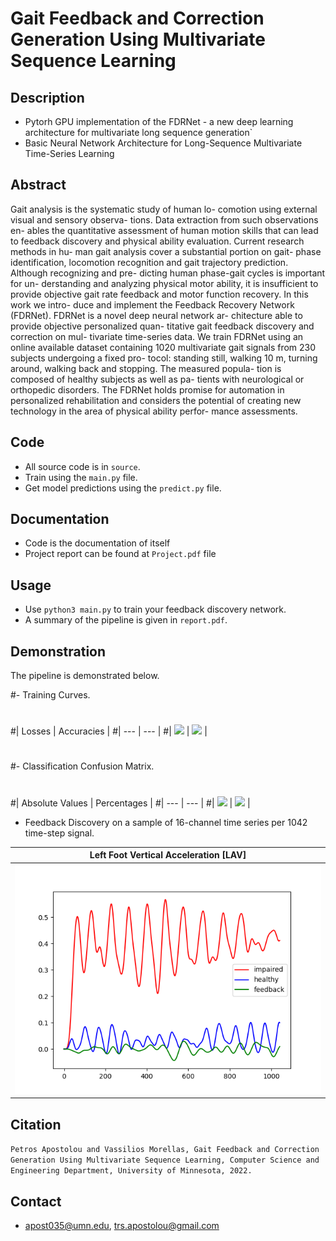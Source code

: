 # Gait Feedback and Correction Generation Using Multivariate Sequence Learning

## Description
- Pytorh GPU implementation of the FDRNet - a new deep learning architecture for multivariate long sequence generation`
- Basic Neural Network Architecture for Long-Sequence Multivariate Time-Series Learning   

## Abstract
Gait analysis is the systematic study of human lo-
comotion using external visual and sensory observa-
tions. Data extraction from such observations en-
ables the quantitative assessment of human motion
skills that can lead to feedback discovery and physical
ability evaluation. Current research methods in hu-
man gait analysis cover a substantial portion on gait-
phase identification, locomotion recognition and gait
trajectory prediction. Although recognizing and pre-
dicting human phase-gait cycles is important for un-
derstanding and analyzing physical motor ability, it
is insufficient to provide objective gait rate feedback
and motor function recovery. In this work we intro-
duce and implement the Feedback Recovery Network
(FDRNet). FDRNet is a novel deep neural network ar-
chitecture able to provide objective personalized quan-
titative gait feedback discovery and correction on mul-
tivariate time-series data. We train FDRNet using an
online available dataset containing 1020 multivariate
gait signals from 230 subjects undergoing a fixed pro-
tocol: standing still, walking 10 m, turning around,
walking back and stopping. The measured popula-
tion is composed of healthy subjects as well as pa-
tients with neurological or orthopedic disorders. The
FDRNet holds promise for automation in personalized
rehabilitation and considers the potential of creating
new technology in the area of physical ability perfor-
mance assessments.

## Code
- All source code is in `source`.
- Train using the `main.py` file.
- Get model predictions using the `predict.py` file.

## Documentation
- Code is the documentation of itself
- Project report can be found at `Project.pdf` file

## Usage
- Use `python3 main.py` to train your feedback discovery network.
- A summary of the pipeline is given in `report.pdf`.

## Demonstration
The pipeline is demonstrated below.

#- Training Curves.
#
#| Losses | Accuracies |
#| --- | --- |
#| ![](./figs/real_loss.PNG) | ![](./figs/real_accuracy.PNG) |
#
#- Classification Confusion Matrix.
#
#| Absolute Values | Percentages |
#| --- | --- |
#| ![](./figs/val_conf_mat.png) | ![](./figs/val_conf_mat_percent.png) |


- Feedback Discovery on a sample of 16-channel time series per 1042 time-step signal.

| Left Foot Vertical Acceleration [LAV]
| --- |
| ![](./results/pred.png)

## Citation
`Petros Apostolou and Vassilios Morellas, Gait Feedback and Correction Generation Using Multivariate Sequence Learning, Computer Science and Engineering Department,
University of Minnesota, 2022.`

## Contact
- apost035@umn.edu, trs.apostolou@gmail.com


